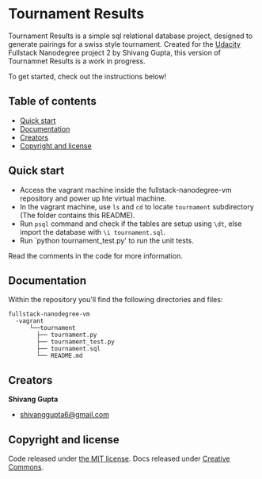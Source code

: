 # Tournament Results

Tournament Results is a simple sql relational database project, designed to generate pairings for a swiss style tournament. Created for the [Udacity](http://www.udacity.com) Fullstack Nanodegree project 2 by Shivang Gupta, this version of Tournamnet Results is a work in progress.

To get started, check out the instructions below!


## Table of contents

* [Quick start](#quick-start)
* [Documentation](#documentation)
* [Creators](#creators)
* [Copyright and license](#copyright-and-license)


## Quick start


* Access the vagrant machine inside the fullstack-nanodegree-vm repository and power up hte virtual machine.
* In the vagrant machine, use `ls` and `cd` to locate `tournament` subdirectory (The folder contains this README).
* Run `psql` command and check if the tables are setup using `\dt`, else import the database with `\i tournament.sql`.
* Run `python tournament_test.py' to run the unit tests. 

Read the comments in the code for more information.

## Documentation

Within the repository you'll find the following directories and files:

```
fullstack-nanodegree-vm
  -vagrant
      └──tournament
        ├── tournament.py
        ├── tournament_test.py
        ├── tournament.sql
        └── README.md
```


## Creators

**Shivang Gupta**

* <shivanggupta6@gmail.com>



## Copyright and license

Code released under [the MIT license](https://github.com/twbs/bootstrap/blob/master/LICENSE).
Docs released under [Creative Commons](https://github.com/twbs/bootstrap/blob/master/docs/LICENSE).

